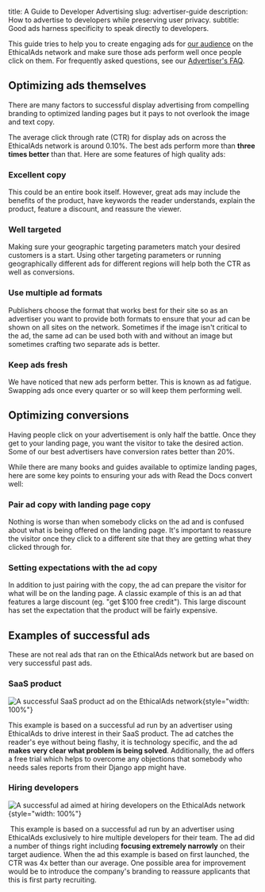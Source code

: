 title: A Guide to Developer Advertising
slug: advertiser-guide
description: How to advertise to developers while preserving user privacy.
subtitle: Good ads harness specificity to speak directly to developers.

This guide tries to help you to create engaging ads for [our audience](/our-audience/) on the EthicalAds network
and make sure those ads perform well once people click on them.
For frequently asked questions, see our [Advertiser's FAQ](/advertisers/faq/).


## Optimizing ads themselves
There are many factors to successful display advertising
from compelling branding to optimized landing pages
but it pays to not overlook the image and text copy.

The average click through rate (CTR) for display ads on across the EthicalAds network is around 0.10%.
The best ads perform more than **three times better** than that.
Here are some features of high quality ads:

### Excellent copy
This could be an entire book itself. However, great ads may include
the benefits of the product, have keywords the reader understands,
explain the product, feature a discount, and reassure the viewer.

### Well targeted
Making sure your geographic targeting parameters match your desired customers is a start.
Using other targeting parameters or running geographically different ads for different
regions will help both the CTR as well as conversions.

### Use multiple ad formats
Publishers choose the format that works best for their site
so as an advertiser you want to provide both formats to ensure that your ad can be shown
on all sites on the network.
Sometimes if the image isn't critical to the ad,
the same ad can be used both with and without an image
but sometimes crafting two separate ads is better.

### Keep ads fresh
We have noticed that new ads perform better. This is known as ad fatigue.
Swapping ads once every quarter or so will keep them performing well.


## Optimizing conversions
Having people click on your advertisement is only half the battle.
Once they get to your landing page, you want the visitor to take the desired action.
Some of our best advertisers have conversion rates better than 20%.

While there are many books and guides available to optimize landing pages,
here are some key points to ensuring your ads with Read the Docs convert well:

### Pair ad copy with landing page copy
Nothing is worse than when somebody clicks on the ad and is confused
about what is being offered on the landing page.
It's important to reassure the visitor once they click to a different site
that they are getting what they clicked through for.

### Setting expectations with the ad copy
In addition to just pairing with the copy, the ad can prepare the visitor
for what will be on the landing page.
A classic example of this is an ad that features a large discount (eg. "get $100 free credit").
This large discount has set the expectation that the product will be fairly expensive.


## Examples of successful ads
These are not real ads that ran on the EthicalAds network but are based on very
successful past ads.
​
### SaaS product
![A successful SaaS product ad on the EthicalAds network](../images/pages/learning-hub/successful-ad-2.png){style="width: 100%"}
​

This example is based on a successful ad run by an advertiser
using EthicalAds to drive interest in their SaaS product.
The ad catches the reader's eye without being flashy,
it is technology specific, and the ad
**makes very clear what problem is being solved**.
Additionally, the ad offers a free trial which helps to overcome any
objections that somebody who needs sales reports from their Django app
might have.
​
### Hiring developers
![A successful ad aimed at hiring developers on the EthicalAds network](../images/pages/learning-hub/successful-ad-1.png){style="width: 100%"}

​
This example is based on a successful ad run by an advertiser using
EthicalAds exclusively to hire multiple developers for their team.
The ad did a number of things right including
**focusing extremely narrowly** on their target audience.
When the ad this example is based on first launched,
the CTR was 4x better than our average.
One possible area for improvement would be to introduce the company's
branding to reassure applicants that this is first party recruiting.
